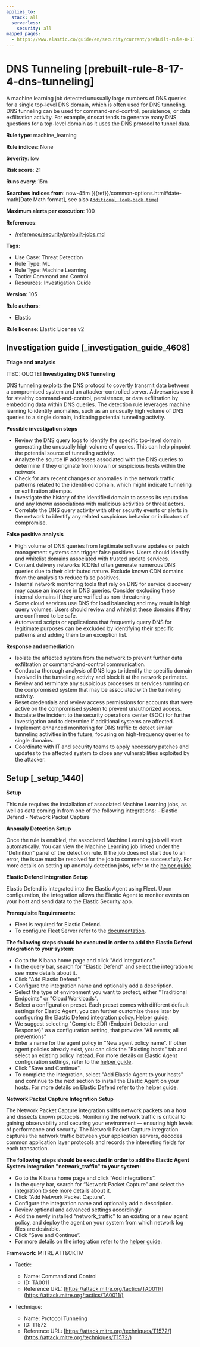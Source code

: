 ```yaml
---
applies_to:
  stack: all
  serverless:
    security: all
mapped_pages:
  - https://www.elastic.co/guide/en/security/current/prebuilt-rule-8-17-4-dns-tunneling.html
---
```


# DNS Tunneling [prebuilt-rule-8-17-4-dns-tunneling]

A machine learning job detected unusually large numbers of DNS queries for a single top-level DNS domain, which is often used for DNS tunneling. DNS tunneling can be used for command-and-control, persistence, or data exfiltration activity. For example, dnscat tends to generate many DNS questions for a top-level domain as it uses the DNS protocol to tunnel data.

**Rule type**: machine_learning

**Rule indices**: None

**Severity**: low

**Risk score**: 21

**Runs every**: 15m

**Searches indices from**: now-45m ({{ref}}/common-options.html#date-math[Date Math format], see also [`Additional look-back time`](docs-content://solutions/security/detect-and-alert/create-detection-rule.md#rule-schedule))

**Maximum alerts per execution**: 100

**References**:

* [/reference/security/prebuilt-jobs.md](/reference/prebuilt-jobs.md)

**Tags**:

* Use Case: Threat Detection
* Rule Type: ML
* Rule Type: Machine Learning
* Tactic: Command and Control
* Resources: Investigation Guide

**Version**: 105

**Rule authors**:

* Elastic

**Rule license**: Elastic License v2

## Investigation guide [_investigation_guide_4608]

**Triage and analysis**

[TBC: QUOTE]
**Investigating DNS Tunneling**

DNS tunneling exploits the DNS protocol to covertly transmit data between a compromised system and an attacker-controlled server. Adversaries use it for stealthy command-and-control, persistence, or data exfiltration by embedding data within DNS queries. The detection rule leverages machine learning to identify anomalies, such as an unusually high volume of DNS queries to a single domain, indicating potential tunneling activity.

**Possible investigation steps**

* Review the DNS query logs to identify the specific top-level domain generating the unusually high volume of queries. This can help pinpoint the potential source of tunneling activity.
* Analyze the source IP addresses associated with the DNS queries to determine if they originate from known or suspicious hosts within the network.
* Check for any recent changes or anomalies in the network traffic patterns related to the identified domain, which might indicate tunneling or exfiltration attempts.
* Investigate the history of the identified domain to assess its reputation and any known associations with malicious activities or threat actors.
* Correlate the DNS query activity with other security events or alerts in the network to identify any related suspicious behavior or indicators of compromise.

**False positive analysis**

* High volume of DNS queries from legitimate software updates or patch management systems can trigger false positives. Users should identify and whitelist domains associated with trusted update services.
* Content delivery networks (CDNs) often generate numerous DNS queries due to their distributed nature. Exclude known CDN domains from the analysis to reduce false positives.
* Internal network monitoring tools that rely on DNS for service discovery may cause an increase in DNS queries. Consider excluding these internal domains if they are verified as non-threatening.
* Some cloud services use DNS for load balancing and may result in high query volumes. Users should review and whitelist these domains if they are confirmed to be safe.
* Automated scripts or applications that frequently query DNS for legitimate purposes can be excluded by identifying their specific patterns and adding them to an exception list.

**Response and remediation**

* Isolate the affected system from the network to prevent further data exfiltration or command-and-control communication.
* Conduct a thorough analysis of DNS logs to identify the specific domain involved in the tunneling activity and block it at the network perimeter.
* Review and terminate any suspicious processes or services running on the compromised system that may be associated with the tunneling activity.
* Reset credentials and review access permissions for accounts that were active on the compromised system to prevent unauthorized access.
* Escalate the incident to the security operations center (SOC) for further investigation and to determine if additional systems are affected.
* Implement enhanced monitoring for DNS traffic to detect similar tunneling activities in the future, focusing on high-frequency queries to single domains.
* Coordinate with IT and security teams to apply necessary patches and updates to the affected system to close any vulnerabilities exploited by the attacker.


## Setup [_setup_1440]

**Setup**

This rule requires the installation of associated Machine Learning jobs, as well as data coming in from one of the following integrations: - Elastic Defend - Network Packet Capture

**Anomaly Detection Setup**

Once the rule is enabled, the associated Machine Learning job will start automatically. You can view the Machine Learning job linked under the "Definition" panel of the detection rule. If the job does not start due to an error, the issue must be resolved for the job to commence successfully. For more details on setting up anomaly detection jobs, refer to the [helper guide](docs-content://explore-analyze/machine-learning/anomaly-detection.md).

**Elastic Defend Integration Setup**

Elastic Defend is integrated into the Elastic Agent using Fleet. Upon configuration, the integration allows the Elastic Agent to monitor events on your host and send data to the Elastic Security app.

**Prerequisite Requirements:**

* Fleet is required for Elastic Defend.
* To configure Fleet Server refer to the [documentation](docs-content://reference/ingestion-tools/fleet/fleet-server.md).

**The following steps should be executed in order to add the Elastic Defend integration to your system:**

* Go to the Kibana home page and click "Add integrations".
* In the query bar, search for "Elastic Defend" and select the integration to see more details about it.
* Click "Add Elastic Defend".
* Configure the integration name and optionally add a description.
* Select the type of environment you want to protect, either "Traditional Endpoints" or "Cloud Workloads".
* Select a configuration preset. Each preset comes with different default settings for Elastic Agent, you can further customize these later by configuring the Elastic Defend integration policy. [Helper guide](docs-content://solutions/security/configure-elastic-defend/configure-an-integration-policy-for-elastic-defend.md).
* We suggest selecting "Complete EDR (Endpoint Detection and Response)" as a configuration setting, that provides "All events; all preventions"
* Enter a name for the agent policy in "New agent policy name". If other agent policies already exist, you can click the "Existing hosts" tab and select an existing policy instead. For more details on Elastic Agent configuration settings, refer to the [helper guide](docs-content://reference/ingestion-tools/fleet/agent-policy.md).
* Click "Save and Continue".
* To complete the integration, select "Add Elastic Agent to your hosts" and continue to the next section to install the Elastic Agent on your hosts. For more details on Elastic Defend refer to the [helper guide](docs-content://solutions/security/configure-elastic-defend/install-elastic-defend.md).

**Network Packet Capture Integration Setup**

The Network Packet Capture integration sniffs network packets on a host and dissects known protocols. Monitoring the network traffic is critical to gaining observability and securing your environment — ensuring high levels of performance and security. The Network Packet Capture integration captures the network traffic between your application servers, decodes common application layer protocols and records the interesting fields for each transaction.

**The following steps should be executed in order to add the Elastic Agent System integration "network_traffic" to your system:**

* Go to the Kibana home page and click “Add integrations”.
* In the query bar, search for “Network Packet Capture” and select the integration to see more details about it.
* Click “Add Network Packet Capture”.
* Configure the integration name and optionally add a description.
* Review optional and advanced settings accordingly.
* Add the newly installed “network_traffic” to an existing or a new agent policy, and deploy the agent on your system from which network log files are desirable.
* Click “Save and Continue”.
* For more details on the integration refer to the [helper guide](https://docs.elastic.co/integrations/network_traffic).

**Framework**: MITRE ATT&CKTM

* Tactic:

    * Name: Command and Control
    * ID: TA0011
    * Reference URL: [https://attack.mitre.org/tactics/TA0011/](https://attack.mitre.org/tactics/TA0011/)

* Technique:

    * Name: Protocol Tunneling
    * ID: T1572
    * Reference URL: [https://attack.mitre.org/techniques/T1572/](https://attack.mitre.org/techniques/T1572/)



